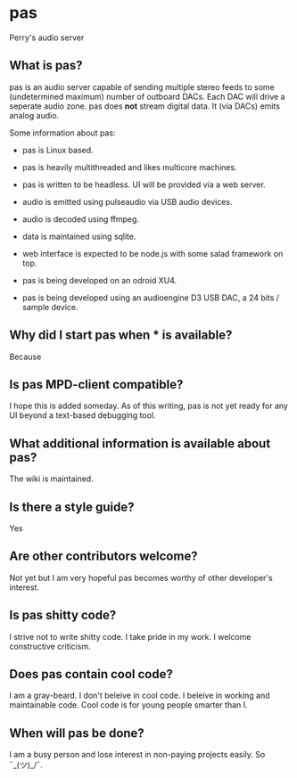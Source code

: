 # pas
Perry's audio server

## What is pas?

pas is an audio server capable of sending multiple stereo feeds to some (undetermined maximum) number of outboard DACs. Each DAC will drive a seperate audio zone. pas does **not** stream digital data. It (via DACs) emits analog audio.

Some information about pas:
- pas is Linux based.
- pas is heavily multithreaded and likes multicore machines.
- pas is written to be headless. UI will be provided via a web server.
- audio is emitted using pulseaudio via USB audio devices.
- audio is decoded using ffmpeg.
- data is maintained using sqlite.
- web interface is expected to be node.js with some salad framework on top.

- pas is being developed on an odroid XU4.
- pas is being developed using an audioengine D3 USB DAC, a 24 bits / sample device.

## Why did I start pas when * is available?

Because

## Is pas MPD-client compatible?

I hope this is added someday. As of this writing, pas is not yet ready for any UI beyond a text-based debugging tool.

## What additional information is available about pas?

The wiki is maintained.

## Is there a style guide?

Yes

## Are other contributors welcome?

Not yet but I am very hopeful pas becomes worthy of other developer's interest.

## Is pas shitty code?

I strive not to write shitty code. I take pride in my work. I welcome constructive criticism.

## Does pas contain cool code?

I am a gray-beard. I don't beleive in cool code. I beleive in working and maintainable code. Cool code is for young people smarter than I.

## When will pas be done?
I am a busy person and lose interest in non-paying projects easily. So ¯\_(ツ)_/¯.

